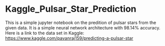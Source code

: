 # Kaggle_Pulsar_Star_Prediction
This is a simple jupyter notebook on the predition of pulsar stars from the given data. It is a simple neural network architecture with 98.14% accuracy.
Here is a link to the data set in Kaggle: https://www.kaggle.com/pavanraj159/predicting-a-pulsar-star
